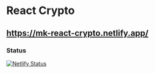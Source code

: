 # React Crypto
## https://mk-react-crypto.netlify.app/
### Status
[![Netlify Status](https://api.netlify.com/api/v1/badges/03bd9459-42f5-4aa6-aa38-0ff74ba8b04d/deploy-status)](https://app.netlify.com/sites/mk-react-crypto/deploys)

